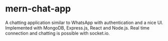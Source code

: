 # mern-chat-app

A chatting application similar to WhatsApp with authentication and a nice UI. Implemented with MongoDB, Express.js, React and Node.js. Real time connection and chatting is possible with socket.io.
